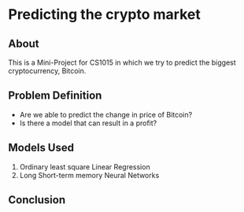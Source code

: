 # Predicting the crypto market

## About

This is a Mini-Project for CS1015 in which we try to predict the biggest cryptocurrency, Bitcoin.

## Problem Definition

- Are we able to predict the change in price of Bitcoin?
- Is there a model that can result in a profit?

## Models Used

1. Ordinary least square Linear Regression
2. Long Short-term memory Neural Networks

## Conclusion



